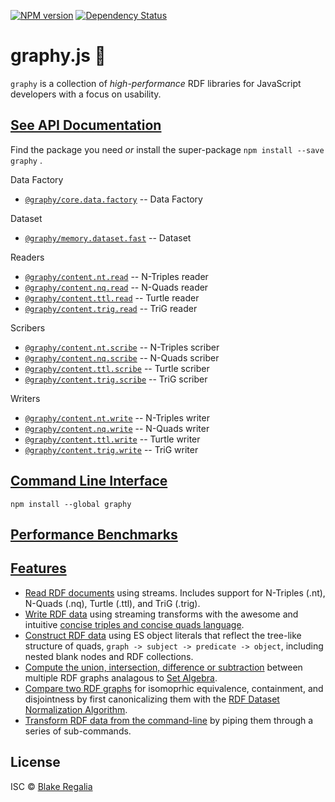 [![NPM version][npm-image]][npm-url] [![Dependency Status][daviddm-image]][daviddm-url] 

# graphy.js 🍌
`graphy` is a collection of *high-performance* RDF libraries for JavaScript developers with a focus on usability. 


## [See API Documentation](https://graphy.link/api)
Find the package you need _or_ install the super-package `npm install --save graphy` .

Data Factory
 - [`@graphy/core.data.factory`](core.data.factory) -- Data Factory

Dataset
 - [`@graphy/memory.dataset.fast`](memory.dataset.fast) -- Dataset

Readers
 - [`@graphy/content.nt.read`](content.textual#verb_read) -- N-Triples reader
 - [`@graphy/content.nq.read`](content.textual#verb_read) -- N-Quads reader
 - [`@graphy/content.ttl.read`](content.textual#verb_read) -- Turtle reader
 - [`@graphy/content.trig.read`](content.textual#verb_read) -- TriG reader

Scribers
 - [`@graphy/content.nt.scribe`](content.textual#verb_scribe) -- N-Triples scriber
 - [`@graphy/content.nq.scribe`](content.textual#verb_scribe) -- N-Quads scriber
 - [`@graphy/content.ttl.scribe`](content.textual#verb_scribe) -- Turtle scriber
 - [`@graphy/content.trig.scribe`](content.textual#verb_scribe) -- TriG scriber

Writers
 - [`@graphy/content.nt.write`](content.textual#verb_write) -- N-Triples writer
 - [`@graphy/content.nq.write`](content.textual#verb_write) -- N-Quads writer
 - [`@graphy/content.ttl.write`](content.textual#verb_write) -- Turtle writer
 - [`@graphy/content.trig.write`](content.textual#verb_write) -- TriG writer


## [Command Line Interface](https://graphy.link/cli)
`npm install --global graphy`


## [Performance Benchmarks](https://github.com/blake-regalia/graphy.js/tree/master/perf)


## [Features](https://graphy.link/)
 - [Read RDF documents](content.textual#verb_read) using streams. Includes support for N-Triples (.nt), N-Quads (.nq), Turtle (.ttl), and TriG (.trig).
 - [Write RDF data](content.textual#verb_write) using streaming transforms with the awesome and intuitive [concise triples and concise quads language](concise).
 - [Construct RDF data](concise#hash_c3) using ES object literals that reflect the tree-like structure of quads, `graph -> subject -> predicate -> object`, including nested blank nodes and RDF collections.
 - [Compute the union, intersection, difference or subtraction](memory.dataset.fast) between multiple RDF graphs analagous to [Set Algebra](https://en.wikipedia.org/wiki/Algebra_of_sets).
 - [Compare two RDF graphs](memory.dataset.fast#method_canonicalize) for isomoprhic equivalence, containment, and disjointness by first canonicalizing them with the [RDF Dataset Normalization Algorithm](https://json-ld.github.io/normalization/spec/).
 - [Transform RDF data from the command-line](cli) by piping them through a series of sub-commands.




## License

ISC © [Blake Regalia]()


[npm-image]: https://badge.fury.io/js/graphy.svg
[npm-url]: https://npmjs.org/package/graphy
<!-- [travis-image]: https://travis-ci.org/blake-regalia/graphy.js.svg?branch=master -->
<!-- [travis-url]: https://travis-ci.org/blake-regalia/graphy.js -->
[daviddm-image]: https://david-dm.org/blake-regalia/graphy.js.svg?theme=shields.io
[daviddm-url]: https://david-dm.org/blake-regalia/graphy.js
